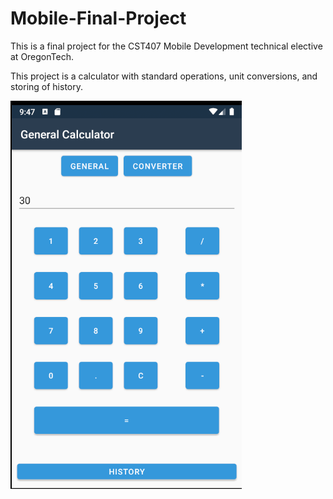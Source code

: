 # Mobile-Final-Project
This is a final project for the CST407 Mobile Development technical elective at OregonTech.

This project is a calculator with standard operations, unit conversions, and storing of history.

![alt text](https://github.com/themorgander/Mobile-Final-Project/blob/main/Images/Example_1.png?raw=true)
